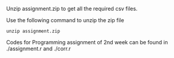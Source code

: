 Unzip assignment.zip to get all the required csv files.<br>

Use the following command to unzip the zip file
```
unzip assignment.zip
```

Codes for Programming assignment of 2nd week can be found in ./assignment.r and ./corr.r<br>